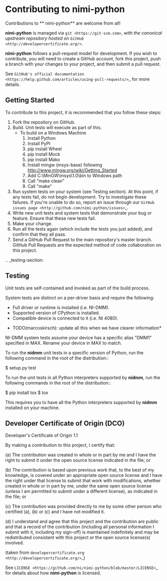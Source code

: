 Contributing to nimi-python
===========================

Contributions to ** nimi-python** are welcome from all!

**nimi-python** is managed via `git <https://git-scm.com>`_, with the canonical
upstream repository hosted on `GitHub <http://developercertificate.org/>`_.

**nimi-python** follows a pull-request model for development. If you wish to
contribute, you will need to create a GitHub account, fork this project,
push a branch with your changes to your project, and then submit a pull
request.

See `GitHub's official documentation <https://help.github.com/articles/using-pull-requests/>`_
for more details.

Getting Started
---------------

To contribute to this project, it is recommended that you follow these steps:

1. Fork the repository on GitHub.
2. Build. Unit tests will execute as part of this.
   - To build on a Windows Machine
      1. Install Python
      2. Install PyPI
      3. pip install Wheel
      4. pip install Mock
      5. pip install Mako
      6. Install mingw (msys-base) following http://www.mingw.org/wiki/Getting_Started
      7. Add C:\MinGW\msys\1.0\bin to Windows path
      8. Call "make clean"
      9. Call "make"
3. Run system tests on your system (see Testing section). At this point,
   if any tests fail, do not begin development. Try to investigate these
   failures. If you're unable to do so, report an issue through our
   `GitHub issues page <http://github.com/nimi-python/issues>`_.
4. Write new unit tests  and system tests that demonstrate your bug or feature. Ensure that these
   new tests fail.
5. Make your change.
6. Run all the tests again (which include the tests you just added),
   and confirm that they all pass.
7. Send a GitHub Pull Request to the main repository's master branch. GitHub
   Pull Requests are the expected method of code collaboration on this project.

.. _testing-section:

Testing
-------

Unit tests are self-contained and invoked as part of the build process.

System tests are distinct on a per-driver basis and require the following:

  - Full driver or runtime is installed (i.e. NI-DMM).
  - Supported version of CPython is installed.
  - Compatible device is connected to it (i.e. NI 4080).

* TODO(marcoskirsch): update all this when we have clearer information*

NI-DMM system tests assume your device has a specific alias "DMM1" specified in MAX. Rename your device in MAX to match.

To run the **nidmm** unit tests in a specific version of Python, run the following command in the root of the distribution::

  $ <Python executable> setup.py test

To run the unit tests in all Python interpreters supported by **nidmm**,
run the following commands in the root of the distribution::

  $ pip install tox
  $ tox

This requires you to have all the Python interpreters supported by
**nidmm** installed on your machine.

Developer Certificate of Origin (DCO)
-------------------------------------

Developer's Certificate of Origin 1.1

By making a contribution to this project, I certify that:

(a) The contribution was created in whole or in part by me and I
    have the right to submit it under the open source license
    indicated in the file; or

(b) The contribution is based upon previous work that, to the best
    of my knowledge, is covered under an appropriate open source
    license and I have the right under that license to submit that
    work with modifications, whether created in whole or in part
    by me, under the same open source license (unless I am
    permitted to submit under a different license), as indicated
    in the file; or

(c) The contribution was provided directly to me by some other
    person who certified (a), (b) or (c) and I have not modified
    it.

(d) I understand and agree that this project and the contribution
    are public and that a record of the contribution (including all
    personal information I submit with it, including my sign-off) is
    maintained indefinitely and may be redistributed consistent with
    this project or the open source license(s) involved.

(taken from `developercertificate.org <http://developercertificate.org/>`_)

See `LICENSE <https://github.com/ni/nimi-python/blob/master/LICENSE>`_
for details about how **nimi-python** is licensed.
